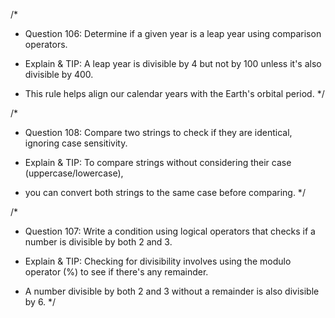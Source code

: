 /\*

- Question 106: Determine if a given year is a leap year using comparison operators.

- Explain & TIP: A leap year is divisible by 4 but not by 100 unless it's also divisible by 400.
- This rule helps align our calendar years with the Earth's orbital period.
  \*/

/\*

- Question 108: Compare two strings to check if they are identical, ignoring case sensitivity.

- Explain & TIP: To compare strings without considering their case (uppercase/lowercase),
- you can convert both strings to the same case before comparing.
  \*/

/\*

- Question 107: Write a condition using logical operators that checks if a number is divisible by both 2 and 3.

- Explain & TIP: Checking for divisibility involves using the modulo operator (%) to see if there's any remainder.
- A number divisible by both 2 and 3 without a remainder is also divisible by 6.
  \*/
